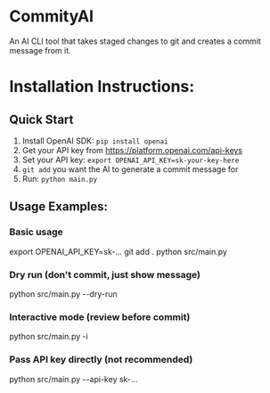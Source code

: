 # CommityAI
An AI CLI tool that takes staged changes to git and creates a commit message from it.

# Installation Instructions:

## Quick Start
1. Install OpenAI SDK: `pip install openai`
2. Get your API key from https://platform.openai.com/api-keys
3. Set your API key: `export OPENAI_API_KEY=sk-your-key-here`
4. `git add` you want the AI to generate a commit message for
5. Run: `python main.py`

## Usage Examples:

### Basic usage
export OPENAI_API_KEY=sk-...
git add .
python src/main.py

### Dry run (don't commit, just show message)
python src/main.py --dry-run

### Interactive mode (review before commit)
python src/main.py -i

### Pass API key directly (not recommended)
python src/main.py --api-key sk-...